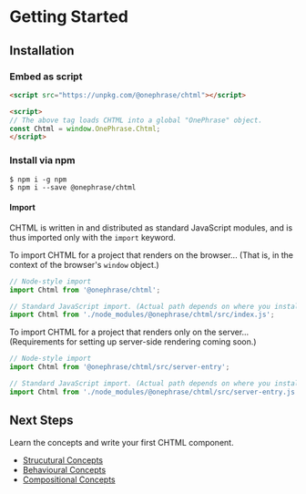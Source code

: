# Getting Started

## Installation

### Embed as script

```html
<script src="https://unpkg.com/@onephrase/chtml"></script>

<script>
// The above tag loads CHTML into a global "OnePhrase" object.
const Chtml = window.OnePhrase.Chtml;
</script>
```

### Install via npm

```shell
$ npm i -g npm
$ npm i --save @onephrase/chtml
```

#### Import
CHTML is written in and distributed as standard JavaScript modules, and is thus imported only with the `import` keyword.

To import CHTML for a project that renders on the browser...
(That is, in the context of the browser's `window` object.)

```js
// Node-style import
import Chtml from '@onephrase/chtml';

// Standard JavaScript import. (Actual path depends on where you installed CHTML to.)
import Chtml from './node_modules/@onephrase/chtml/src/index.js';
```

To import CHTML for a project that renders only on the server...
(Requirements for setting up server-side rendering coming soon.)

```js
// Node-style import
import Chtml from '@onephrase/chtml/src/server-entry';

// Standard JavaScript import. (Actual path depends on where you installed CHTML to.)
import Chtml from './node_modules/@onephrase/chtml/src/server-entry.js';
```

## Next Steps
Learn the concepts and write your first CHTML component.

+ [Strucutural Concepts](/chtml/guide/strucutural-concepts/)
+ [Behavioural Concepts](/chtml/guide/behavioural-concepts/)
+ [Compositional Concepts](/chtml/guide/compositional-concepts/)
